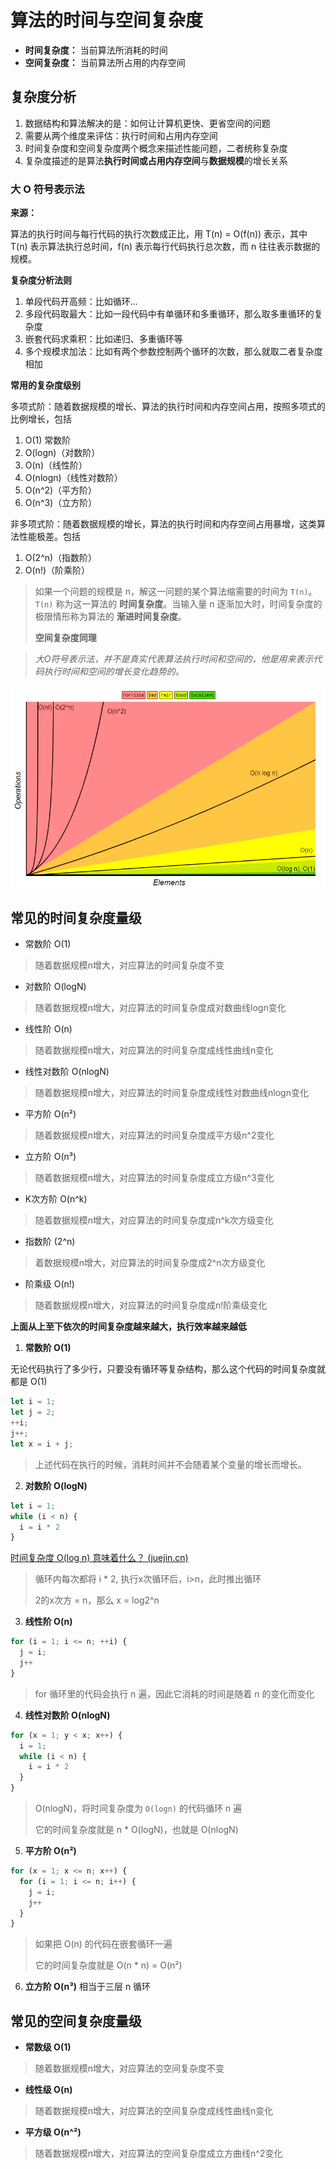 # 算法的时间与空间复杂度

- **时间复杂度：** 当前算法所消耗的时间
- **空间复杂度：** 当前算法所占用的内存空间

## 复杂度分析

1. 数据结构和算法解决的是：如何让计算机更快、更省空间的问题
2. 需要从两个维度来评估：执行时间和占用内存空间
3. 时间复杂度和空间复杂度两个概念来描述性能问题，二者统称复杂度
4. 复杂度描述的是算法**执行时间或占用内存空间**与**数据规模**的增长关系



### 大 O 符号表示法

**来源：**

算法的执行时间与每行代码的执行次数成正比，用 T(n) = O(f(n)) 表示，其中 T(n) 表示算法执行总时间，f(n) 表示每行代码执行总次数，而 n 往往表示数据的规模。



**复杂度分析法则**

1. 单段代码开高频：比如循环...
2. 多段代码取最大：比如一段代码中有单循环和多重循环，那么取多重循环的复杂度
3. 嵌套代码求乘积：比如递归、多重循环等
4. 多个规模求加法：比如有两个参数控制两个循环的次数，那么就取二者复杂度相加

**常用的复杂度级别**

多项式阶：随着数据规模的增长、算法的执行时间和内存空间占用，按照多项式的比例增长，包括

1. O(1) 常数阶
2. O(logn)（对数阶）
3. O(n)（线性阶）
4. O(nlogn)（线性对数阶）
5. O(n^2)（平方阶）
6. O(n^3)（立方阶）

非多项式阶：随着数据规模的增长，算法的执行时间和内存空间占用暴增，这类算法性能极差。包括

1. O(2^n)（指数阶）
2. O(n!)（阶乘阶）



> 如果一个问题的规模是 n，解这一问题的某个算法缩需要的时间为 `T(n)`。`T(n)` 称为这一算法的 **时间复杂度**。当输入量 n 逐渐加大时，时间复杂度的极限情形称为算法的 **渐进时间复杂度**。
>
>  **空间复杂度同理**



>  *大O符号表示法，并不是真实代表算法执行时间和空间的，他是用来表示代码执行时间和空间的增长变化趋势的。*



![O](./images/O.png)





## 常见的时间复杂度量级

- 常数阶 O(1)

> 随着数据规模n增大，对应算法的时间复杂度不变

- 对数阶 O(logN)

> 随着数据规模n增大，对应算法的时间复杂度成对数曲线logn变化

- 线性阶 O(n)

>  随着数据规模n增大，对应算法的时间复杂度成线性曲线n变化

- 线性对数阶 O(nlogN)

> 随着数据规模n增大，对应算法的时间复杂度成线性对数曲线nlogn变化

- 平方阶 O(n²)

> 随着数据规模n增大，对应算法的时间复杂度成平方级n^2变化

- 立方阶 O(n³)

> 随着数据规模n增大，对应算法的时间复杂度成立方级n^3变化

- K次方阶 O(n^k)

> 随着数据规模n增大，对应算法的时间复杂度成n^k次方级变化

- 指数阶 (2^n)

> 着数据规模n增大，对应算法的时间复杂度成2^n次方级变化

- 阶乘级 O(n!) 

> 随着数据规模n增大，对应算法的时间复杂度成n!阶乘级变化

**上面从上至下依次的时间复杂度越来越大，执行效率越来越低**



1. **常数阶 O(1)**

无论代码执行了多少行，只要没有循环等复杂结构，那么这个代码的时间复杂度就都是 O(1)

```js
let i = 1;
let j = 2;
++i;
j++;
let x = i + j;
```

> 上述代码在执行的时候，消耗时间并不会随着某个变量的增长而增长。



2. **对数阶 O(logN)**

```js
let i = 1;
while (i < n) {
  i = i * 2
}
```

[时间复杂度 O(log n) 意味着什么？ (juejin.cn)](https://juejin.cn/post/6844903481191432206)

> 循环内每次都将 i * 2, 执行x次循环后，i>n，此时推出循环
>
> 2的x次方 = n，那么 x = log2^n



3. **线性阶 O(n)**

```js
for (i = 1; i <= n; ++i) {
  j = i;
  j++
}
```

> for 循环里的代码会执行 n 遍，因此它消耗的时间是随着 n 的变化而变化



4. **线性对数阶 O(nlogN)**

```js
for (x = 1; y < x; x++) {
  i = 1;
  while (i < n) {
    i = i * 2
  }
}
```

> O(nlogN)，将时间复杂度为 `O(logn)` 的代码循环 n 遍
>
> 它的时间复杂度就是 n * O(logN)，也就是 O(nlogN)



5. **平方阶 O(n²)**

```js
for (x = 1; x <= n; x++) {
  for (i = 1; i <= n; i++) {
    j = i;
    j++
  }
}
```

> 如果把 O(n) 的代码在嵌套循环一遍
>
> 它的时间复杂度就是 O(n * n) = O(n²)

6. **立方阶 O(n³)** 相当于三层 n 循环



## 常见的空间复杂度量级

- **常数级 O(1)**

> 随着数据规模n增大，对应算法的空间复杂度不变

- **线性级 O(n)**

> 随着数据规模n增大，对应算法的空间复杂度成线性曲线n变化

- **平方级 O(n^²)**

> 随着数据规模n增大，对应算法的空间复杂度成立方曲线n^2变化

